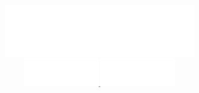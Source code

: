<div align="center">
    <img src="example.svg" width="700" alt="css-in-readme">
</div>
<div align="center">
    <a href="https://linkedin.com/in/alvaro-salis/">
         <img src="linkedin-bagde.svg" width="200" alt="css-in-readme">
    </a>
    <a href="mailto:contacto@alvaro.salis.com">
         <img src="email-badge.svg" width="200" alt="css-in-readme">
    </a>
</div>




